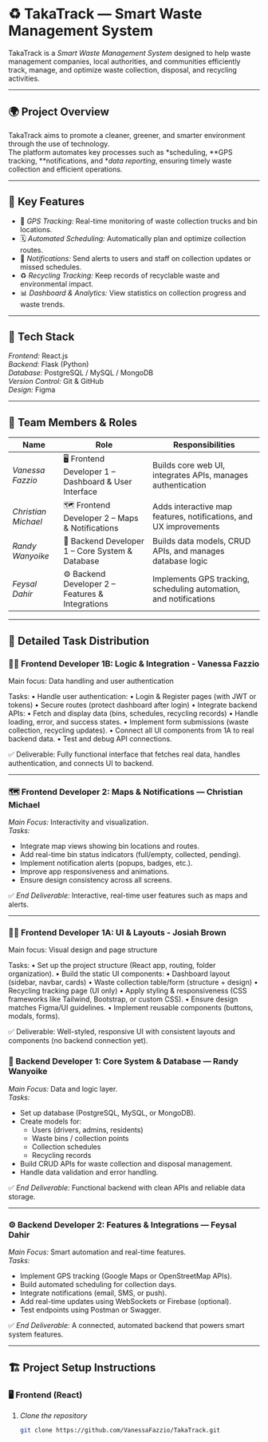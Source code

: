 # ♻️ TakaTrack — Smart Waste Management System

TakaTrack is a *Smart Waste Management System* designed to help waste management companies, local authorities, and communities efficiently track, manage, and optimize waste collection, disposal, and recycling activities.

---

## 🌍 Project Overview

TakaTrack aims to promote a cleaner, greener, and smarter environment through the use of technology.  
The platform automates key processes such as *scheduling, **GPS tracking, **notifications, and **data reporting*, ensuring timely waste collection and efficient operations.

---

## 🚀 Key Features

- 📍 *GPS Tracking:* Real-time monitoring of waste collection trucks and bin locations.  
- 🗓️ *Automated Scheduling:* Automatically plan and optimize collection routes.  
- 🔔 *Notifications:* Send alerts to users and staff on collection updates or missed schedules.  
- ♻️ *Recycling Tracking:* Keep records of recyclable waste and environmental impact.  
- 📊 *Dashboard & Analytics:* View statistics on collection progress and waste trends.  

---

## 🧠 Tech Stack

*Frontend:* React.js  
*Backend:* Flask (Python)  
*Database:* PostgreSQL / MySQL / MongoDB  
*Version Control:* Git & GitHub  
*Design:* Figma  

---

## 👥 Team Members & Roles

| Name | Role | Responsibilities |
|------|------|------------------|
| *Vanessa Fazzio* | 🖥️ Frontend Developer 1 – Dashboard & User Interface | Builds core web UI, integrates APIs, manages authentication |
| *Christian Michael* | 🗺️ Frontend Developer 2 – Maps & Notifications | Adds interactive map features, notifications, and UX improvements |
| *Randy Wanyoike* | 🧩 Backend Developer 1 – Core System & Database | Builds data models, CRUD APIs, and manages database logic |
| *Feysal Dahir* | ⚙️ Backend Developer 2 – Features & Integrations | Implements GPS tracking, scheduling automation, and notifications |

---

## 🧩 Detailed Task Distribution

### 👨‍💻 Frontend Developer 1B: Logic & Integration - Vanessa Fazzio

Main focus: Data handling and user authentication

Tasks:
	•	Handle user authentication:
	•	Login & Register pages (with JWT or tokens)
	•	Secure routes (protect dashboard after login)
	•	Integrate backend APIs:
	•	Fetch and display data (bins, schedules, recycling records)
	•	Handle loading, error, and success states.
	•	Implement form submissions (waste collection, recycling updates).
	•	Connect all UI components from 1A to real backend data.
	•	Test and debug API connections.

✅ Deliverable: Fully functional interface that fetches real data, handles authentication, and connects UI to backend.


---

### 🗺️ Frontend Developer 2: Maps & Notifications — Christian Michael

*Main Focus:* Interactivity and visualization.  
*Tasks:*
- Integrate map views showing bin locations and routes.  
- Add real-time bin status indicators (full/empty, collected, pending).  
- Implement notification alerts (popups, badges, etc.).  
- Improve app responsiveness and animations.  
- Ensure design consistency across all screens.  

✅ *End Deliverable:* Interactive, real-time user features such as maps and alerts.

---

### 👩‍💻 Frontend Developer 1A: UI & Layouts - Josiah Brown

Main focus: Visual design and page structure

Tasks:
	•	Set up the project structure (React app, routing, folder organization).
	•	Build the static UI components:
	•	Dashboard layout (sidebar, navbar, cards)
	•	Waste collection table/form (structure + design)
	•	Recycling tracking page (UI only)
	•	Apply styling & responsiveness (CSS frameworks like Tailwind, Bootstrap, or custom CSS).
	•	Ensure design matches Figma/UI guidelines.
	•	Implement reusable components (buttons, modals, forms).

✅ Deliverable: Well-styled, responsive UI with consistent layouts and components (no backend connection yet).





### 🧩 Backend Developer 1: Core System & Database — Randy Wanyoike

*Main Focus:* Data and logic layer.  
*Tasks:*
- Set up database (PostgreSQL, MySQL, or MongoDB).  
- Create models for:
  - Users (drivers, admins, residents)
  - Waste bins / collection points
  - Collection schedules
  - Recycling records  
- Build CRUD APIs for waste collection and disposal management.  
- Handle data validation and error handling.  

✅ *End Deliverable:* Functional backend with clean APIs and reliable data storage.

---

### ⚙️ Backend Developer 2: Features & Integrations — Feysal Dahir

*Main Focus:* Smart automation and real-time features.  
*Tasks:*
- Implement GPS tracking (Google Maps or OpenStreetMap APIs).  
- Build automated scheduling for collection days.  
- Integrate notifications (email, SMS, or push).  
- Add real-time updates using WebSockets or Firebase (optional).  
- Test endpoints using Postman or Swagger.  

✅ *End Deliverable:* A connected, automated backend that powers smart system features.

---

## 🏗️ Project Setup Instructions

### 🖥️ Frontend (React)

1. *Clone the repository*
   ```bash
   git clone https://github.com/VanessaFazzio/TakaTrack.git
